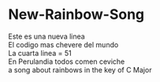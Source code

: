 # New-Rainbow-Song
Este es una nueva linea<br>
El codigo mas chevere del mundo <br>
La cuarta linea = 51 <br>
En Perulandia todos comen ceviche <br>
a song about rainbows in the key of C Major

